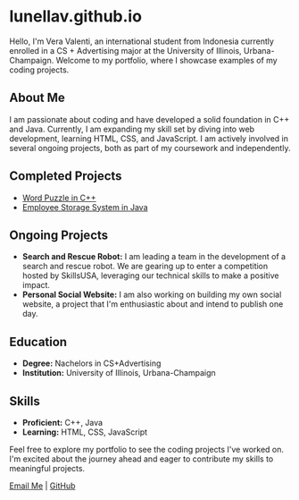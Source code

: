 # lunellav.github.io

Hello, I'm Vera Valenti, an international student from Indonesia currently enrolled in a CS + Advertising major at the University of Illinois, Urbana-Champaign. Welcome to my portfolio, where I showcase examples of my coding projects.

## About Me

I am passionate about coding and have developed a solid foundation in C++ and Java. Currently, I am expanding my skill set by diving into web development, learning HTML, CSS, and JavaScript. I am actively involved in several ongoing projects, both as part of my coursework and independently.

## Completed Projects
- [Word Puzzle in C++](https://github.com/lunellav/Word-Puzzle.git)
- [Employee Storage System in Java](https://github.com/lunellav/Employee-Storage-System.git)

## Ongoing Projects

- **Search and Rescue Robot:** I am leading a team in the development of a search and rescue robot. We are gearing up to enter a competition hosted by SkillsUSA, leveraging our technical skills to make a positive impact.
- **Personal Social Website:** I am also working on building my own social website, a project that I'm enthusiastic about and intend to publish one day.

## Education

- **Degree:** Nachelors in CS+Advertising
- **Institution:** University of Illinois, Urbana-Champaign

## Skills

- **Proficient:** C++, Java
- **Learning:** HTML, CSS, JavaScript

Feel free to explore my portfolio to see the coding projects I've worked on. I'm excited about the journey ahead and eager to contribute my skills to meaningful projects.

[Email Me](mailto:verathing@gmail.com) | [GitHub](https://github.com/lunellav)
